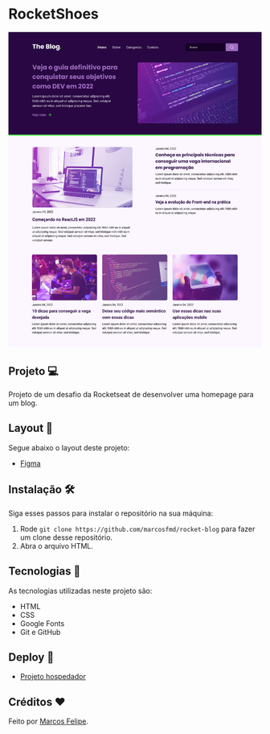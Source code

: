 # RocketShoes
![preview](./assets/images/page.png)

## Projeto 💻
Projeto de um desafio da Rocketseat de desenvolver uma homepage para um blog.

## Layout 🔖
Segue abaixo o layout deste projeto:
- [Figma](https://www.figma.com/file/sHlN5DiHNGuzXubRJNPvbn/DD-%2F-RocketBlog-(Copy)?node-id=312-152&t=jEIB5ezQb2es1NRF-0)

## Instalação 🛠
Siga esses passos para instalar o repositório na sua máquina:
1. Rode `git clone https://github.com/marcosfmd/rocket-blog` para fazer um clone desse repositório.
2. Abra o arquivo HTML.

## Tecnologias 🚀
As tecnologias utilizadas neste projeto são:
- HTML
- CSS
- Google Fonts
- Git e GitHub

## Deploy 🚀

- [Projeto hospedador](https://marcosfmd.github.io/rocket-blog)

## Créditos ❤️
Feito por [Marcos Felipe](https://github.com/marcosfmd/).